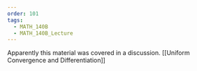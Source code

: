 ```yaml
---
order: 101
tags:
  - MATH_140B
  - MATH_140B_Lecture
---
```


Apparently this material was covered in a discussion. 
[[Uniform Convergence and Differentiation]]
